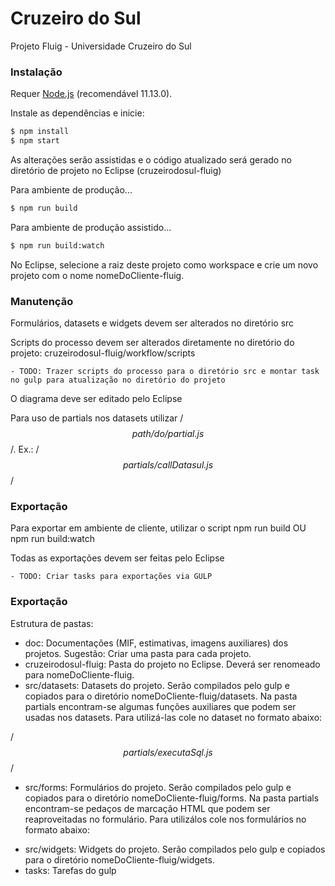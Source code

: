 # Cruzeiro do Sul

Projeto Fluig - Universidade Cruzeiro do Sul

### Instalação

Requer [Node.js](https://nodejs.org/) (recomendável 11.13.0).

Instale as dependências e inicie:

```sh
$ npm install
$ npm start
```

As alterações serão assistidas e o código atualizado será gerado no diretório de projeto no Eclipse (cruzeirodosul-fluig)


Para ambiente de produção...

```sh
$ npm run build
```

Para ambiente de produção assistido...

```sh
$ npm run build:watch
```

No Eclipse, selecione a raiz deste projeto como workspace e crie um novo projeto com o nome nomeDoCliente-fluig.

### Manutenção

Formulários, datasets e widgets devem ser alterados no diretório src 

Scripts do processo devem ser alterados diretamente no diretório do projeto: cruzeirodosul-fluig/workflow/scripts

    - TODO: Trazer scripts do processo para o diretório src e montar task no gulp para atualização no diretório do projeto

O diagrama deve ser editado pelo Eclipse

Para uso de partials nos datasets utilizar /*$$ path/do/partial.js $$*/. Ex.: /*$$ partials/callDatasul.js $$*/

### Exportação

Para exportar em ambiente de cliente, utilizar o script npm run build OU npm run build:watch

Todas as exportações devem ser feitas pelo Eclipse

    - TODO: Criar tasks para exportações via GULP

### Exportação

Estrutura de pastas:

* doc: Documentações (MIF, estimativas, imagens auxiliares) dos projetos. Sugestão: Criar uma pasta para cada projeto.
* cruzeirodosul-fluig: Pasta do projeto no Eclipse. Deverá ser renomeado para nomeDoCliente-fluig.
* src/datasets: Datasets do projeto. Serão compilados pelo gulp e copiados para o diretório nomeDoCliente-fluig/datasets. Na pasta partials encontram-se algumas funções auxiliares que podem ser usadas nos datasets. Para utilizá-las cole no dataset no formato abaixo:

/*$$ partials/executaSql.js $$*/

* src/forms: Formulários do projeto. Serão compilados pelo gulp e copiados para o diretório nomeDoCliente-fluig/forms. Na pasta partials encontram-se pedaços de marcação HTML que podem ser reaproveitadas no formulário. Para utilizálos cole nos formulários no formato abaixo:

<!-- partial:../partials/head.html -->
<!-- partial -->

* src/widgets: Widgets do projeto. Serão compilados pelo gulp e copiados para o diretório nomeDoCliente-fluig/widgets.
* tasks: Tarefas do gulp
